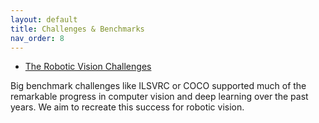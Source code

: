 ```yaml
---
layout: default
title: Challenges & Benchmarks
nav_order: 8
---
```


* [The Robotic Vision Challenges](https://nikosuenderhauf.github.io/roboticvisionchallenges/)  

Big benchmark challenges like ILSVRC or COCO supported much of the remarkable progress in computer vision and deep learning over the past years. We aim to recreate this success for robotic vision.
